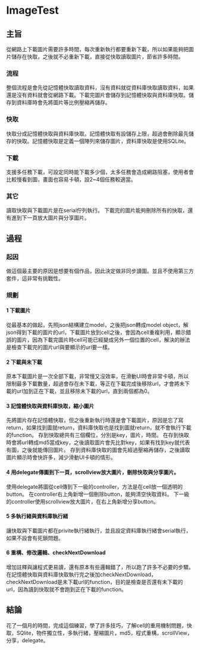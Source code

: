 # ImageTest
## 主旨
從網路上下載圖片需要許多時間，每次重新執行都要重新下載，所以如果能夠把圖片儲存在快取，之後就不必重新下載，直接從快取讀取圖片，節省許多時間。
### 流程
整個流程是會先從記憶體快取讀取資料，沒有資料就從資料庫快取讀取資料，如果還是沒有資料就會從網路下載。下載完圖片會儲存到記憶體快取與資料庫快取。儲存到資料庫時會先將圖片等比例壓縮再儲存。
### 快取
快取分成記憶體快取與資料庫快取。記憶體快取有設儲存上限，超過會刪除最先儲存的快取。記憶體快取是定義一個陣列來儲存圖片，資料庫快取是使用SQLite。
### 下載
支援多任務下載，可設定同時能下載多少個，太多任務會造成網路阻塞，使用者會比較慢看到圖，畫面也容易卡頓，設2~4個任務較適當。
### 其它
讀取快取與下載圖片是在serial佇列執行。
下載完的圖片能夠刪除所有的快取，還有進到下一頁放大圖片與分享圖片。

## 過程
### 起因
做這個最主要的原因是想要有個作品，因此決定做非同步讀圖。並且不使用第三方套件，這非常有挑戰性。

### 規劃
#### 1 下載圖片
從最基本的做起，先照json結構建立model，之後把json轉成model object，解json得到下載的圖片的url，下載圖片放到cell之後，會因為cell重複利用，顯示錯誤的圖片，因為下載完圖片時cell可能已經變成另外一個位置的cell，解決的辦法是檢查下載完的圖片url與要顯示的url要一樣。
#### 2 下載與未下載
原本下載圖片是一次全部下載，非常慢又沒效率，在滑動UI時會非常卡頓，所以限制最多下載數量，超過會存在未下載，等正在下載完成後移除url，才會將未下載的url加到正在下載，並且移除未下載的url，直到兩個都為0。
#### 3 記憶體快取與資料庫快取，縮小圖片
先將圖片存在記憶體快取，但之後重新執行時還是會下載圖片，原因是忘了寫return，如果找到圖就return，資料庫快取也是找到圖就return，就不會執行下載的function。
存到快取總共有三個欄位，分別是key，圖片，時間。
在存到快取時會將url轉成md5當成key，之後讀取圖片會先比對key，如果有找到key就代表有圖，之後就能傳回圖片。
存到資料庫快取的圖會先經過壓縮再儲存，之後讀取圖片顯示時會快許多，減少滑動UI卡頓的情形。

#### 4 用delegate傳圖到下一頁，scrollview放大圖片，刪除快取與分享圖片。
使用delegate將圖從cell傳到下一級的controller，方法是在cell放一個透明的button。
在controller右上角新增一個刪除button，能夠清空快取資料。
下一級的controller使用scrollview放大圖片，在右上角新增分享button。
#### 5 多執行緒與資料庫執行緒
讓快取與下載圖片都在privite執行緒執行，並且設定資料庫執行緒會serial執行，如果不設會有死鎖問題。
#### 6 重構、修改邏輯、checkNextDownload
增加註釋與讓程式更易讀，還有原本有些邏輯錯了，所以跑了許多不必要的步驟。
在記憶體快取與資料庫快取執行完之後加checkNextDownload，checkNextDownload是未下載url的function，目的是檢查是否還有未下載的url，因為讀到快取就不會跑到正在下載的function。
## 結論
花了一個月的時間，完成這個練習，學了許多技巧，了解cell的重用機制問題，快取，SQlite，物件獨立性，多執行緒，壓縮圖片，md5，程式重構，scrollView，分享，delegate。
